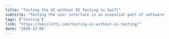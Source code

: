 ```yaml
---
title: "Testing the UI without UI Testing in Swift"
subtitle: "Testing the user interface is an essential part of software development. Unfortunately, UI testing frameworks such as Apple's XCUITest are often unreliable and slow. However, there are other methods of testing the user interface, and in this post, Joe Masilotti shows us how to write UI tests using XCTest, Apple's unit testing framework."
tags: ["testing"]
link: "https://masilotti.com/testing-ui-without-ui-testing/"
date: "2020-12-06"
---
```

